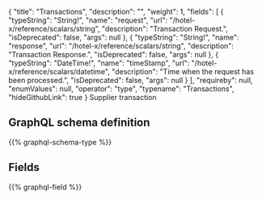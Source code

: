 {
  "title": "Transactions",
  "description": "",
  "weight": 1,
  "fields": [
    {
      "typeString": "String!",
      "name": "request",
      "url": "/hotel-x/reference/scalars/string",
      "description": "Transaction Request.",
      "isDeprecated": false,
      "args": null
    },
    {
      "typeString": "String!",
      "name": "response",
      "url": "/hotel-x/reference/scalars/string",
      "description": "Transaction Response.",
      "isDeprecated": false,
      "args": null
    },
    {
      "typeString": "DateTime!",
      "name": "timeStamp",
      "url": "/hotel-x/reference/scalars/datetime",
      "description": "Time when the request has been processed.",
      "isDeprecated": false,
      "args": null
    }
  ],
  "requireby": null,
  "enumValues": null,
  "operator": "type",
  "typename": "Transactions",
  "hideGithubLink": true
}
Supplier transaction
## GraphQL schema definition

{{% graphql-schema-type %}}

## Fields

{{% graphql-field %}}
